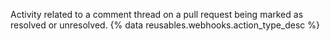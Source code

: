 Activity related to a comment thread on a pull request being marked as resolved or unresolved. {% data reusables.webhooks.action_type_desc %}